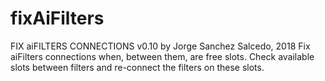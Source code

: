 # fixAiFilters
FIX aiFILTERS CONNECTIONS v0.10 by Jorge Sanchez Salcedo, 2018 Fix aiFilters connections when, between them, are free slots. Check available slots between filters and re-connect the filters on these slots.
